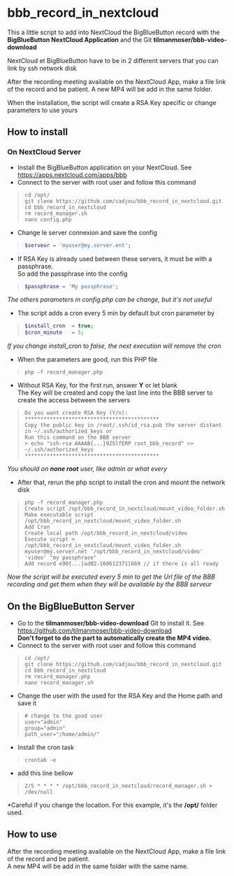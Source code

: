 # bbb_record_in_nextcloud
This a little script to add into NextCloud the BigBlueButton record 
with the **BigBlueButton NextCloud Application** and the Git **tilmanmoser/bbb-video-download** 

NextCloud et BigBlueButton have to be in 2 different servers that you can link by ssh network disk

After the recording meeting available on the NextCloud App, make a file link of the record and be patient. A new MP4 will be add in the same folder.

When the installation, the script will create a RSA Key specific or change parameters to use yours

## How to install
### On NextCloud Server
- Install the BigBlueButton application on your NextCloud. See https://apps.nextcloud.com/apps/bbb
- Connect to the server with root user and follow this command
>```shell script
>cd /opt/
>git clone https://github.com/cadjou/bbb_record_in_nextcloud.git
>cd bbb_record_in_nextcloud
>rm record_manager.sh
>nano config.php
>```
- Change le server connexion and save the config
>```php
>$serveur = 'myuser@my.server.ent';
>```
- If RSA Key is already used between these servers, it must be with a passphrase.\
So add the passphrase into the config
>```php
>$passphrase = 'My passphrase';
>```
*The others parameters in config.php can be change, but it's not useful*
- The script adds a cron every 5 min by default but cron parameter by
>```php
>$install_cron  = true;
>$cron_minute   = 5;
>```
*If you change install_cron to false, the next execution will remove the cron*
- When the parameters are good, run this PHP file
>```shell script
>php -f record_manager.php
>```
- Without RSA Key, for the first run, answer **Y** or let blank\
The Key will be created and copy the last line into the BBB server to create the access between the servers
>```
>Do you want create RSA Key (Y/n):
>*******************************************
>Copy the public key in /root/.ssh/id_rsa.pub the server distant in ~/.ssh/authorized_keys or
>Run this command on the BBB server
>> echo "ssh-rsa AAAAB{...}9Z5lfERP root_bbb_record" >> ~/.ssh/authorized_keys
>*******************************************
>```
*You should on **none root** user, like admin or what every*
- After that, rerun the php script to install the cron and mount the network disk
>```shell script
>php -f record_manager.php
>Create script /opt/bbb_record_in_nextcloud/mount_video_folder.sh
>Make executable script /opt/bbb_record_in_nextcloud/mount_video_folder.sh
>Add Cron
>Create local path /opt/bbb_record_in_nextcloud/video
>Execute script > /opt/bbb_record_in_nextcloud/mount_video_folder.sh myuser@my.server.net '/opt/bbb_record_in_nextcloud/video' 'video' "my passphrase"
>Add record e90{...}ad02-1606123711669 // if there is all ready
>```
*Now the script will be executed every 5 min to get the Url file of the BBB recording and get them when they will be available by the BBB serveur*

## On the BigBlueButton Server
- Go to the **tilmanmoser/bbb-video-download** Git to install it. See https://github.com/tilmanmoser/bbb-video-download \
**Don't forget to do the part to automatically create the MP4 video.**
- Connect to the server with root user and follow this command
>```shell script
>cd /opt/
>git clone https://github.com/cadjou/bbb_record_in_nextcloud.git
>cd bbb_record_in_nextcloud
>rm record_manager.php
>nano record_manager.sh
>```
- Change the user with the used for the RSA Key and the Home path and save it
>```shell script
># change to the good user
>user="admin"
>group="admin"
>path_user="/home/admin/"
>```
- Install the cron task
>```shell script
>crontab -e
>```
- add this line bellow
>```shell script
>2/5 * * * * /opt/bbb_record_in_nextcloud/record_manager.sh > /dev/null
>```
*Careful if you change the location. For this example, it's the **/opt/** folder used.

## How to use
After the recording meeting available on the NextCloud App, make a file link of the record and be patient.\
A new MP4 will be add in the same folder with the same name.

